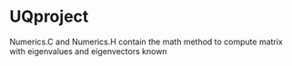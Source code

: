 # UQproject
Numerics.C and Numerics.H contain the math method to compute matrix with eigenvalues and eigenvectors known
